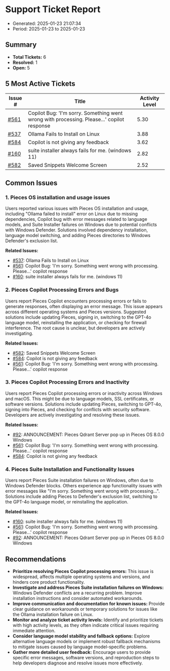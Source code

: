 # Support Ticket Report
- Generated: 2025-01-23 21:07:34
- Period: 2025-01-23 to 2025-01-23

## Summary
- **Total Tickets:** 6
- **Resolved:** 1
- **Open:** 5

## 5 Most Active Tickets
| Issue # | Title | Activity Level |
|---------|-------|----------------|
| [#561](https://github.com/pieces-app/support/issues/561) | Copilot Bug: 'I'm sorry. Something went wrong with processing. Please...' copilot response | 5.30 |
| [#537](https://github.com/pieces-app/support/issues/537) | Ollama Fails to Install on Linux | 3.88 |
| [#584](https://github.com/pieces-app/support/issues/584) | Copilot is not giving any feedback | 3.62 |
| [#160](https://github.com/pieces-app/support/issues/160) | suite installer always fails for me. (windows 11) | 2.82 |
| [#582](https://github.com/pieces-app/support/issues/582) | Saved Snippets Welcome Screen | 2.52 |

## Common Issues
### 1. Pieces OS installation and usage issues
Users reported various issues with Pieces OS installation and usage, including "Ollama failed to install" error on Linux due to missing dependencies, Copilot bug with error messages related to language models, and Suite Installer failures on Windows due to potential conflicts with Windows Defender. Solutions involved dependency installation, language model switching, and adding Pieces directories to Windows Defender's exclusion list.

**Related Issues:**
- [#537](https://github.com/pieces-app/support/issues/537): Ollama Fails to Install on Linux
- [#561](https://github.com/pieces-app/support/issues/561): Copilot Bug: 'I'm sorry. Something went wrong with processing. Please...' copilot response
- [#160](https://github.com/pieces-app/support/issues/160): suite installer always fails for me. (windows 11)

### 2. Pieces Copilot Processing Errors and Bugs
Users report Pieces Copilot encounters processing errors or fails to generate responses, often displaying an error message. This issue appears across different operating systems and Pieces versions. Suggested solutions include updating Pieces, signing in, switching to the GPT-4o language model, reinstalling the application, or checking for firewall interference. The root cause is unclear, but developers are actively investigating.

**Related Issues:**
- [#582](https://github.com/pieces-app/support/issues/582): Saved Snippets Welcome Screen
- [#584](https://github.com/pieces-app/support/issues/584): Copilot is not giving any feedback
- [#561](https://github.com/pieces-app/support/issues/561): Copilot Bug: 'I'm sorry. Something went wrong with processing. Please...' copilot response

### 3. Pieces Copilot Processing Errors and Inactivity
Users report Pieces Copilot processing errors or inactivity across Windows and macOS. This might be due to language models, SSL certificates, or software versions. Solutions include updating Pieces, switching to GPT-4o, signing into Pieces, and checking for conflicts with security software. Developers are actively investigating and resolving these issues.

**Related Issues:**
- [#92](https://github.com/pieces-app/support/issues/92): ANNOUNCEMENT: Pieces Qdrant Server pop up in Pieces OS 8.0.0 Windows
- [#561](https://github.com/pieces-app/support/issues/561): Copilot Bug: 'I'm sorry. Something went wrong with processing. Please...' copilot response
- [#584](https://github.com/pieces-app/support/issues/584): Copilot is not giving any feedback

### 4. Pieces Suite Installation and Functionality Issues
Users report Pieces Suite installation failures on Windows, often due to Windows Defender blocks. Others experience app functionality issues with error messages like "I'm sorry. Something went wrong with processing...". Solutions include adding Pieces to Defender's exclusion list, switching to the GPT-4o language model, or reinstalling the application.

**Related Issues:**
- [#160](https://github.com/pieces-app/support/issues/160): suite installer always fails for me. (windows 11)
- [#561](https://github.com/pieces-app/support/issues/561): Copilot Bug: 'I'm sorry. Something went wrong with processing. Please...' copilot response
- [#92](https://github.com/pieces-app/support/issues/92): ANNOUNCEMENT: Pieces Qdrant Server pop up in Pieces OS 8.0.0 Windows


## Recommendations
- **Prioritize resolving Pieces Copilot processing errors:** This issue is widespread, affects multiple operating systems and versions, and hinders core product functionality.
- **Investigate and address Pieces Suite installation failures on Windows:** Windows Defender conflicts are a recurring problem. Improve installation instructions and consider automated workarounds.
- **Improve communication and documentation for known issues:** Provide clear guidance on workarounds or temporary solutions for issues like the Ollama installation failure on Linux.
- **Monitor and analyze ticket activity levels:** Identify and prioritize tickets with high activity levels, as they often indicate critical issues requiring immediate attention.
- **Consider language model stability and fallback options:** Explore alternative language models or implement robust fallback mechanisms to mitigate issues caused by language model-specific problems.
- **Gather more detailed user feedback:** Encourage users to provide specific error messages, software versions, and reproduction steps to help developers diagnose and resolve issues more effectively.

